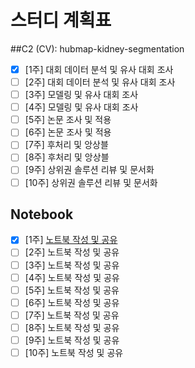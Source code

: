 # 스터디 계획표

##C2 (CV): hubmap-kidney-segmentation

- [x]  [1주] 대회 데이터 분석 및 유사 대회 조사
- [ ]  [2주] 대회 데이터 분석 및 유사 대회 조사
- [ ]  [3주] 모델링 및 유사 대회 조사
- [ ]  [4주] 모델링 및 유사 대회 조사
- [ ]  [5주] 논문 조사 및 적용
- [ ]  [6주] 논문 조사 및 적용
- [ ]  [7주] 후처리 및 앙상블
- [ ]  [8주] 후처리 및 앙상블
- [ ]  [9주] 상위권 솔루션 리뷰 및 문서화
- [ ]  [10주] 상위권 솔루션 리뷰 및 문서화

## Notebook

- [x]  [1주] [노트북 작성 및 공유](https://www.kaggle.com/telljoy/vision-transformer-vit-tutorial-baseline)
- [ ]  [2주] 노트북 작성 및 공유
- [ ]  [3주] 노트북 작성 및 공유
- [ ]  [4주] 노트북 작성 및 공유
- [ ]  [5주] 노트북 작성 및 공유
- [ ]  [6주] 노트북 작성 및 공유
- [ ]  [7주] 노트북 작성 및 공유
- [ ]  [8주] 노트북 작성 및 공유
- [ ]  [9주] 노트북 작성 및 공유
- [ ]  [10주] 노트북 작성 및 공유